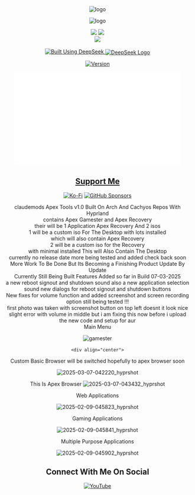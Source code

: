 <div align="center">
<img width="120" src="https://i.postimg.cc/50LtZkq8/Apex-Browser.png" alt="logo">
<div align="center">

<p align="center">
    <img width="750" src="https://i.imgur.com/ELSTr7x.png" alt="logo">
</p>


  <a href="https://www.linux.org" target="_blank"><img src="https://img.shields.io/badge/OS-Linux-e06c75?style=for-the-badge&logo=linux" /></a>
	<a href="https://archlinux.org" target="_blank"><img src="https://img.shields.io/badge/DISTRO-Arch-56b6c2?style=for-the-badge&logo=arch-linux" /></a>	
<a href="https://cachyos.org/" target="_blank"><img src="https://img.shields.io/badge/DISTRO-CachyOS-00FFFF?style=for-the-badge&logo=CachyOS" /></a>						
></a>
</a>
  <a href="https://chat.deepseek.com/" target="_blank">
  <img src="https://img.shields.io/badge/Built_Using-DeepSeek-4D6BFE?style=for-the-badge&logo=deepseek&logoColor=4D6BFE" alt="Built Using DeepSeek">
  <img src="https://i.postimg.cc/ydBbyvRt/Deepseek.jpg" alt="DeepSeek Logo" style="height: 30px; vertical-align: middle;">
</a>

<div align="center">
	
[![Version](https://img.shields.io/github/v/release/claudemods/ApexTools?color=FFD700&label=Latest%20Release&style=for-the-badge)]()
<div align = center>
<img src="https://raw.githubusercontent.com/hyprwm/Hyprland/main/assets/header.svg" width="450" height="250" alt="banner">

<br>

<div align="center">

## [ Support Me ](https://www.paypal.com/paypalme/claudemods?country.x=GB&locale)

</div>

<div align="center">

[![Ko-Fi](https://img.shields.io/badge/Ko--fi-F16061?style=for-the-badge&label=claudemods&color=3399FF&Linux&logo=ko-fi&logoColor=white)](https://ko-fi.com/claudemods)
[![GitHub Sponsors](https://img.shields.io/badge/sponsor-30363D?style=for-the-badge&label=claudemods&color=A836FF&logo=GitHub-Sponsors&logoColor=#white)](https://github.com/sponsors/claudemods)</div>

<div align="center">
claudemods Apex Tools v1.0 Built On Arch And Cachyos Repos With Hyprland
	<div align="center">
contains Apex Gamester and Apex Recovery
<div align="center">
their will be 1 Application Apex Recovery And 2 isos

<div align="center">
1 will be a custom iso For The Desktop with lots installed
	<div align="center">
which will also contain Apex Recovery
<div align="center">
2 will be a custom iso for the Recovery
	<div align="center">
with minimal installed This will Also Contain The Desktop
<div align="center">
currently no release date more being tested and added check back soon
</div>

<div align="center">
More Work To Be Done But Its Becoming a Finishing Product Update By Update
<div align="center">
Currently Still Being Built Features Added so far in Build 07-03-2025  
	<div align="center">
a new reboot signout and shutdown sound also a new application selection sound new dialogs for reboot signout and shutdown buttons
	<div align="center">
New fixes for volume function and added screenshot and screen recording option still being tested !!!
<div align="center">
first photo was taken with screenshot button on top left doesnt it look nice
	<div align="center">
slight error with volume in middle but i am fixing this now before i upload the new code and setup for aur
	<div align="center">

<div align="center">
Main Menu
	
![gamester](https://github.com/user-attachments/assets/77321796-1511-41dc-b2cd-823d6468a5c8)

	<div align="center">
Custom Basic Browser will be switched hopefully to apex browser soon 
	
![2025-03-07-042220_hyprshot](https://github.com/user-attachments/assets/903e2ccc-1215-4374-96e0-12d74f7af69a)
		<div align="center">
  <div align="center">


 This Is Apex Browser
![2025-03-07-043432_hyprshot](https://github.com/user-attachments/assets/7e27c352-a871-4051-a99c-3b01c16327d0)

<div align="center">
Web Applications
			
![2025-02-09-045823_hyprshot](https://github.com/user-attachments/assets/dc0b615e-5486-449c-9fb4-323bf3b0045a)
			<div align="center">
Gaming Applications
				
![2025-02-09-045841_hyprshot](https://github.com/user-attachments/assets/832065d6-521b-4fe7-aae0-a5ec77ce5d09)
				<div align="center">
Multiple Purpose Applications
					
![2025-02-09-045902_hyprshot](https://github.com/user-attachments/assets/d0e36519-0836-4974-a1d9-3531f461f551)


<div align="center">

<h2 align="center"> Connect With Me On Social </h2>

<div align="center">

[![YouTube](https://img.shields.io/youtube/channel/subscribers/UC6OgAhBq7Ocb5g1bQfVSd0Q?color=ff0000&label=Youtube&logo=youtube&style=palstic)](https://youtube.com/@claudemods)


</div>

<div align="center">

</div>
